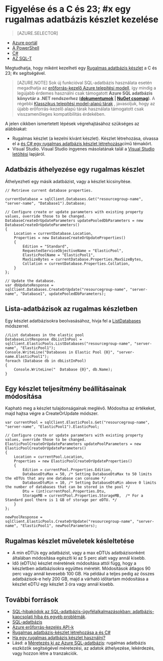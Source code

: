 <properties
    pageTitle="Figyelheti és kezelheti a és C# egy rugalmas adatbázis készlet |} Microsoft Azure"
    description="Az SQL Azure-adatbázis rugalmas adatbázis készlet kezelése a C# adatbázis fejlesztési technikákat használatával."
    services="sql-database"
    documentationCenter=""
    authors="stevestein"
    manager="jhubbard"
    editor=""/>

<tags
    ms.service="sql-database"
    ms.devlang="NA"
    ms.topic="article"
    ms.tgt_pltfrm="csharp"
    ms.workload="data-management"
    ms.date="10/04/2016"
    ms.author="sstein"/>

# <a name="monitor-and-manage-an-elastic-database-pool-with-cx23"></a>Figyelése és a C és 23; #x egy rugalmas adatbázis készlet kezelése 

> [AZURE.SELECTOR]
- [Azure portál](sql-database-elastic-pool-manage-portal.md)
- [A PowerShell](sql-database-elastic-pool-manage-powershell.md)
- [C#](sql-database-elastic-pool-manage-csharp.md)
- [AZ SQL-T](sql-database-elastic-pool-manage-tsql.md)


Megtudhatja, hogy miként kezelheti egy [Rugalmas adatbázis készlet](sql-database-elastic-pool.md) a C és 23; #x segítségével. 

>[AZURE.NOTE] Sok új funkcióval SQL-adatbázis használata esetén megadhatja az [erőforrás-kezelő Azure telepítési modell](../azure-resource-manager/resource-group-overview.md), így mindig a legújabb érdemes használni csak támogatott **Azure SQL adatbázis könyvtár a .NET rendszerhez ([dokumentumok](https://msdn.microsoft.com/library/azure/mt349017.aspx) | [NuGet csomag](https://www.nuget.org/packages/Microsoft.Azure.Management.Sql))**. A régebbi [Klasszikus telepítési model-alapú tárak](https://www.nuget.org/packages/Microsoft.WindowsAzure.Management.Sql) , javasoljuk, hogy az újabb erőforrás-kezelő alapú tárak használata támogatott csak visszamenőleges kompatibilitás érdekében.

A jelen cikkben ismertetett lépések végrehajtásához szükséges az alábbiakat:

- Rugalmas készlet (a kezelni kívánt készlet). Készlet létrehozása, olvassa el a [és C# egy rugalmas adatbázis készlet létrehozása](sql-database-elastic-pool-create-csharp.md)című témakört.
- Visual Studio. Visual Studio ingyenes másolatának talál a [Visual Studio letöltési](https://www.visualstudio.com/downloads/download-visual-studio-vs) lapjáról.


## <a name="move-a-database-into-an-elastic-pool"></a>Adatbázis áthelyezése egy rugalmas készlet

Áthelyezheti egy másik adatbázist, vagy a készlet kicsinyítése.  

    // Retrieve current database properties.

    currentDatabase = sqlClient.Databases.Get("resourcegroup-name", "server-name", "Database1").Database;

    // Configure create or update parameters with existing property values, override those to be changed.
    DatabaseCreateOrUpdateParameters updatePooledDbParameters = new DatabaseCreateOrUpdateParameters()
    {
        Location = currentDatabase.Location,
        Properties = new DatabaseCreateOrUpdateProperties()
        {
            Edition = "Standard",
            RequestedServiceObjectiveName = "ElasticPool",
            ElasticPoolName = "ElasticPool1",
            MaxSizeBytes = currentDatabase.Properties.MaxSizeBytes,
            Collation = currentDatabase.Properties.Collation,
        }
    };

    // Update the database.
    var dbUpdateResponse = sqlClient.Databases.CreateOrUpdate("resourcegroup-name", "server-name", "Database1", updatePooledDbParameters);

## <a name="list-databases-in-an-elastic-pool"></a>Lista-adatbázisok az rugalmas készletben

Egy készlet adatbázisokra beolvasásához, hívja fel a [ListDatabases](https://msdn.microsoft.com/library/microsoft.azure.management.sql.elasticpooloperationsextensions.listdatabases) módszerrel.

    //List databases in the elastic pool
    DatabaseListResponse dbListInPool = sqlClient.ElasticPools.ListDatabases("resourcegroup-name", "server-name", "ElasticPool1");
    Console.WriteLine("Databases in Elastic Pool {0}", "server-name.ElasticPool1");
    foreach (Database db in dbListInPool)
    {
        Console.WriteLine("  Database {0}", db.Name);
    }

## <a name="change-performance-settings-of-a-pool"></a>Egy készlet teljesítmény beállításainak módosítása

Kapható meg a készlet tulajdonságainak meglévő. Módosítsa az értékeket, majd hajtsa végre a CreateOrUpdate módszer.

    var currentPool = sqlClient.ElasticPools.Get("resourcegroup-name", "server-name", "ElasticPool1").ElasticPool;

    // Configure create or update parameters with existing property values, override those to be changed.
    ElasticPoolCreateOrUpdateParameters updatePoolParameters = new ElasticPoolCreateOrUpdateParameters()
    {
        Location = currentPool.Location,
        Properties = new ElasticPoolCreateOrUpdateProperties()
        {
            Edition = currentPool.Properties.Edition,
            DatabaseDtuMax = 50, /* Setting DatabaseDtuMax to 50 limits the eDTUs that any one database can consume */
            DatabaseDtuMin = 10, /* Setting DatabaseDtuMin above 0 limits the number of databases that can be stored in the pool */
            Dtu = (int)currentPool.Properties.Dtu,
            StorageMB = currentPool.Properties.StorageMB,  /* For a Standard pool there is 1 GB of storage per eDTU. */
        }
    };

    newPoolResponse = sqlClient.ElasticPools.CreateOrUpdate("resourcegroup-name", "server-name", "ElasticPool1", newPoolParameters);


## <a name="latency-of-elastic-pool-operations"></a>Rugalmas készlet műveletek késleltetése

- A min eDTUs egy adatbázist, vagy a max eDTUs adatbázisonként általában módosítása egészíti ki az 5 perc alatt vagy annál kisebb.
- Idő (eDTUs) készlet méretének módosítása attól függ, hogy a készletben adatbázisokra együttes méretét. Módosítások átlagos 90 perc vagy annál kevesebb 100 GB. Ha például a teljes pedig az összes adatbázisok-e hely 200 GB, majd a várható időtartam módosítása a készlet eDTU egy készlet 3 óra vagy annál kisebb.




## <a name="additional-resources"></a>További források

- [SQL-hibakódok az SQL-adatbázis-ügyfélalkalmazásokban: adatbázis-kapcsolati hiba és egyéb problémák](sql-database-develop-error-messages.md).
- [SQL-adatbázis](https://azure.microsoft.com/documentation/services/sql-database/)
- [Azure erőforrás-kezelés API-k](https://msdn.microsoft.com/library/azure/dn948464.aspx)
- [Rugalmas adatbázis-készlet létrehozása a és C#](sql-database-elastic-pool-create-csharp.md)
- [Ha egy rugalmas adatbázis készlet használni?](sql-database-elastic-pool-guidance.md)
- Lásd: a [Méretezés ki az Azure SQL-adatbázis](sql-database-elastic-scale-introduction.md): rugalmas adatbázis eszközök segítségével méretezési, az adatok áthelyezése, lekérdezés, vagy hozzon létre a tranzakciók.

